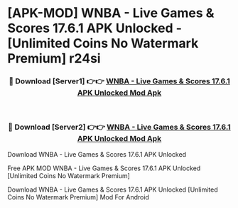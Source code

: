 # [APK-MOD] WNBA - Live Games & Scores 17.6.1 APK Unlocked - [Unlimited Coins No Watermark Premium] r24si



<div align="center">
<h3>🔴 Download [Server1] 👉👉 <a href="https://momento.my/?title=WNBA_-_Live_Games_&_Scores_17.6.1_APK_Unlocked">WNBA - Live Games & Scores 17.6.1 APK Unlocked Mod Apk</a></h3><br>

<h3>🔴 Download [Server2] 👉👉 <a href="https://momento.my/?title=WNBA_-_Live_Games_&_Scores_17.6.1_APK_Unlocked">WNBA - Live Games & Scores 17.6.1 APK Unlocked Mod Apk</a></h3>
</div>



Download WNBA - Live Games & Scores 17.6.1 APK Unlocked 

Free APK MOD WNBA - Live Games & Scores 17.6.1 APK Unlocked [Unlimited Coins No Watermark Premium]

Download WNBA - Live Games & Scores 17.6.1 APK Unlocked [Unlimited Coins No Watermark Premium] Mod For Android
